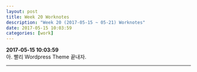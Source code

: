 ```yaml
---
layout: post
title: Week 20 Worknotes
description: "Week 20 (2017-05-15 ~ 05-21) Worknotes"
date: 2017-05-15 10:03:59
categories: [work]
---              
```

**2017-05-15 10:03:59**             
아. 빨리 Wordpress Theme 끝내자.              


---             